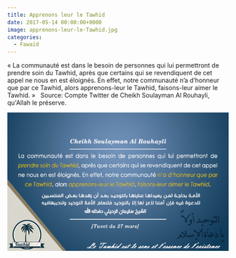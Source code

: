 ```yaml
---
title: Apprenons leur le Tawhid
date: 2017-05-14 00:00:00+0000
image: apprenons-leur-le-Tawhid.jpg
categories: 
  - Fawaïd
---
```


« La communauté est dans le besoin de personnes qui lui permettront de prendre soin du Tawhid, après que certains qui se revendiquent de cet appel ne nous en est éloignés. En effet, notre communauté n’a d’honneur que par ce Tawhid, alors apprenons-leur le Tawhid, faisons-leur aimer le Tawhid. »   Source: Compte Twitter de Cheikh Soulayman Al Rouhayli, qu'Allah le préserve.

![](apprenons-leur-le-Tawhid.jpg)
